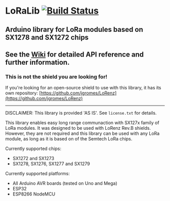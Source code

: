 # LoRaLib [![Build Status](https://travis-ci.org/jgromes/LoRaLib.svg?branch=master)](https://travis-ci.org/jgromes/LoRaLib)

## Arduino library for LoRa modules based on SX1278 and SX1272 chips

## See the [Wiki](https://github.com/jgromes/LoRaLib/wiki) for detailed API reference and further information.

### This is not the shield you are looking for!
If you're looking for an open-source shield to use with this library, it has its own repository: [https://github.com/jgromes/LoRenz](https://github.com/jgromes/LoRenz)

---

DISCLAIMER: This library is provided 'AS IS'. See `license.txt` for details.

This library enables easy long range communaction with SX127x family of LoRa modules. It was designed to be used with LoRenz Rev.B shields. However, they are not required and this library can be used with any LoRa module, as long as it is based on of the Semtech LoRa chips.

Currently supported chips:
* SX1272 and SX1273
* SX1278, SX1276, SX1277 and SX1279

Currently supported platforms:
* All Arduino AVR boards (tested on Uno and Mega)
* ESP32
* ESP8266 NodeMCU
